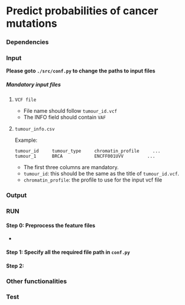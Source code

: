 # Predict probabilities of cancer mutations 

### Dependencies

### Input
**Please goto `./src/conf.py` to change the paths to input files**

##### Mandatory input files

1. `VCF file` 
    * File name should follow `tumour_id.vcf`
    * The INFO field should contain `VAF`
2. `tumour_info.csv`

    Example:
    ```
    tumour_id     tumour_type     chromatin_profile     ...
    tumour_1      BRCA            ENCFF001UVV         ...
    ```
    * The first three columns are mandatory. 
    * `tumour_id`: this should be the same as the title of `tumour_id.vcf`.
    * `chromatin_profile`: the profile to use for the input vcf file


### Output




### RUN

#### Step 0: Preprocess the feature files 
* 


#### Step 1: Specify all the required file path in `conf.py`

#### Step 2: 


### Other functionalities


### Test

